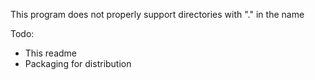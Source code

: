 This program does not properly support directories with "." in the name

Todo:
- This readme
- Packaging for distribution